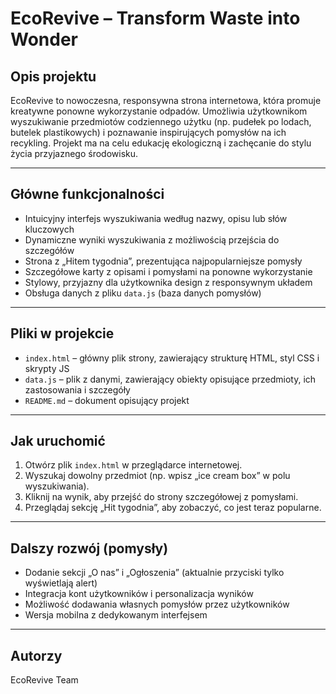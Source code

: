 # EcoRevive – Transform Waste into Wonder

## Opis projektu  
EcoRevive to nowoczesna, responsywna strona internetowa, która promuje kreatywne ponowne wykorzystanie odpadów. Umożliwia użytkownikom wyszukiwanie przedmiotów codziennego użytku (np. pudełek po lodach, butelek plastikowych) i poznawanie inspirujących pomysłów na ich recykling. Projekt ma na celu edukację ekologiczną i zachęcanie do stylu życia przyjaznego środowisku.  

---

## Główne funkcjonalności  
- Intuicyjny interfejs wyszukiwania według nazwy, opisu lub słów kluczowych  
- Dynamiczne wyniki wyszukiwania z możliwością przejścia do szczegółów  
- Strona z „Hitem tygodnia”, prezentująca najpopularniejsze pomysły  
- Szczegółowe karty z opisami i pomysłami na ponowne wykorzystanie  
- Stylowy, przyjazny dla użytkownika design z responsywnym układem  
- Obsługa danych z pliku `data.js` (baza danych pomysłów)  

---

## Pliki w projekcie  
- `index.html` – główny plik strony, zawierający strukturę HTML, styl CSS i skrypty JS  
- `data.js` – plik z danymi, zawierający obiekty opisujące przedmioty, ich zastosowania i szczegóły  
- `README.md` – dokument opisujący projekt  

---

## Jak uruchomić  
1. Otwórz plik `index.html` w przeglądarce internetowej.  
2. Wyszukaj dowolny przedmiot (np. wpisz „ice cream box” w polu wyszukiwania).  
3. Kliknij na wynik, aby przejść do strony szczegółowej z pomysłami.  
4. Przeglądaj sekcję „Hit tygodnia”, aby zobaczyć, co jest teraz popularne.  

---

## Dalszy rozwój (pomysły)  
- Dodanie sekcji „O nas” i „Ogłoszenia” (aktualnie przyciski tylko wyświetlają alert)  
- Integracja kont użytkowników i personalizacja wyników  
- Możliwość dodawania własnych pomysłów przez użytkowników  
- Wersja mobilna z dedykowanym interfejsem  

---

## Autorzy  
EcoRevive Team
